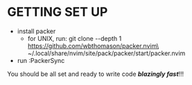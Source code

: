 # GETTING SET UP
- install packer
  - for UNIX, run: git clone --depth 1 https://github.com/wbthomason/packer.nvim\
 ~/.local/share/nvim/site/pack/packer/start/packer.nvim
- run :PackerSync

You should be all set and ready to write code ***blazingly fast***!!! 
